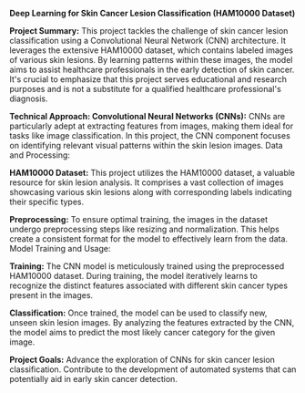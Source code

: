 **Deep Learning for Skin Cancer Lesion Classification (HAM10000 Dataset)**

**Project Summary:**
This project tackles the challenge of skin cancer lesion classification using a Convolutional Neural Network (CNN) architecture. It leverages the extensive HAM10000 dataset, which contains labeled images of various skin lesions. By learning patterns within these images, the model aims to assist healthcare professionals in the early detection of skin cancer. It's crucial to emphasize that this project serves educational and research purposes and is not a substitute for a qualified healthcare professional's diagnosis.

**Technical Approach:
Convolutional Neural Networks (CNNs):**
CNNs are particularly adept at extracting features from images, making them ideal for tasks like image classification.
In this project, the CNN component focuses on identifying relevant visual patterns within the skin lesion images.
Data and Processing:

**HAM10000 Dataset:**
This project utilizes the HAM10000 dataset, a valuable resource for skin lesion analysis.
It comprises a vast collection of images showcasing various skin lesions along with corresponding labels indicating their specific types.

**Preprocessing:**
To ensure optimal training, the images in the dataset undergo preprocessing steps like resizing and normalization.
This helps create a consistent format for the model to effectively learn from the data.
Model Training and Usage:

**Training:**
The CNN model is meticulously trained using the preprocessed HAM10000 dataset.
During training, the model iteratively learns to recognize the distinct features associated with different skin cancer types present in the images.

**Classification:**
Once trained, the model can be used to classify new, unseen skin lesion images.
By analyzing the features extracted by the CNN, the model aims to predict the most likely cancer category for the given image.

**Project Goals:**
Advance the exploration of CNNs for skin cancer lesion classification.
Contribute to the development of automated systems that can potentially aid in early skin cancer detection.
